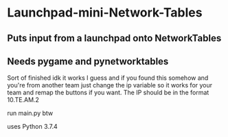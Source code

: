 # Launchpad-mini-Network-Tables
## Puts input from a launchpad onto NetworkTables
## Needs pygame and pynetworktables

Sort of finished idk it works I guess and if you found this somehow and you're from another team just change the ip variable so it works for your team and remap the buttons if you want.
The IP should be in the format 10.TE.AM.2

run main.py btw

uses Python 3.7.4

